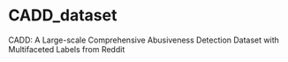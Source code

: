 # CADD_dataset
CADD: A Large-scale Comprehensive Abusiveness Detection Dataset with Multifaceted Labels from Reddit
